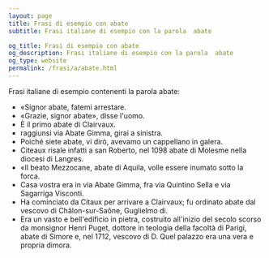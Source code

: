 ```yaml
---
layout: page
title: Frasi di esempio con abate 
subtitle: Frasi italiane di esempio con la parola  abate

og_title: Frasi di esempio con abate 
og_description: Frasi italiane di esempio con la parola  abate
og_type: website
permalink: /frasi/a/abate.html
---
```


Frasi italiane di esempio contenenti la parola abate:


- «Signor abate, fatemi arrestare.
- «Grazie, signor abate», disse l'uomo.
- È il primo abate di Clairvaux.
- raggiunsi via Abate Gimma, girai a sinistra.
- Poiché siete abate, vi dirò, avevamo un cappellano in galera.
- Citeaux risale infatti a san Roberto, nel 1098 abate di Molesme nella diocesi di Langres.
- «Il beato Mezzocane, abate di Aquila, volle essere inumato sotto la forca.
- Casa vostra era in via Abate Gimma, fra via Quintino Sella e via Sagarriga Visconti.
- Ha cominciato da Citaux per arrivare a Clairvaux; fu ordinato abate dal vescovo di Châlon-sur-Saône, Guglielmo di.
- Era un vasto e bell'edificio in pietra, costruito all'inizio del secolo scorso da monsignor Henri Puget, dottore in teologia della facoltà di Parigi, abate di Simore e, nel 1712, vescovo di D. Quel palazzo era una vera e propria dimora.
